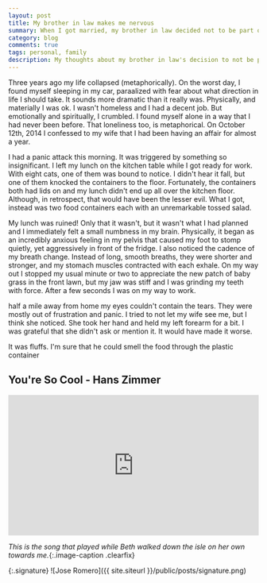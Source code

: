 ```yaml
---
layout: post
title: My brother in law makes me nervous
summary: When I got married, my brother in law decided not to be part of the wedding because I was a Mormon.
category: blog
comments: true
tags: personal, family
description: My thoughts about my brother in law's decision to not be part of our wedding.
---
```



Three years ago my life collapsed (metaphorically). On the worst day, I found myself sleeping in my car, paraalized with fear about what direction in life I should take. It sounds more dramatic than it really was. Physically, and materially I was ok. I wasn't homeless and I had a decent job. But emotionally and spiritually, I crumbled. I found myself alone in a way that I had never been before. That loneliness too, is metaphorical. On October 12th, 2014 I confessed to my wife that I had been having an affair for almost a year.

I had a panic attack this morning. It was triggered by something so insignificant. I left my lunch on the kitchen table while I got ready for work. With eight cats, one of them was bound to notice. I didn't hear it fall, but one of them knocked the containers to the floor. Fortunately, the containers both had lids on and my lunch didn't end up all over the kitchen floor. Although, in retrospect, that would have been the lesser evil. What I got, instead was two food containers each with an unremarkable tossed salad. 

My lunch was ruined! Only that it wasn't, but it wasn't what I had planned and I immediately felt a small numbness in my brain. Physically, it began as an incredibly anxious feeling in my pelvis that caused my foot to stomp quietly, yet aggressively in front of the fridge. I also noticed the cadence of my breath change. Instead of long, smooth breaths, they were shorter and stronger, and my stomach muscles contracted with each exhale. On my way out I stopped my usual minute or two to appreciate the new patch of baby grass in the front lawn, but my jaw was stiff and I was grinding my teeth with force. After a few seconds I was on my way to work.

half a mile away from home my eyes couldn't contain the tears. They were mostly out of frustration and panic. I tried to not let my wife see me, but I think she noticed. She took her hand and held my left forearm for a bit. I was grateful that she didn't ask or mention it. It would have made it worse.



It was fluffs. I'm sure that he could smell the food through the plastic container

## You're So Cool - Hans Zimmer
 <style>.embed-container { position: relative; padding-bottom: 56.25%; height: 0; overflow: hidden; max-width: 100%; } .embed-container iframe, .embed-container object, .embed-container embed { position: absolute; top: 0; left: 0; width: 100%; height: 100%; }</style>
<div class='embed-container'><iframe src='https://www.youtube.com/embed/aI4iCx7LnbY?rel=0&amp;showinfo=0' frameborder='0' allowfullscreen></iframe></div>

*This is the song that played while Beth walked down the isle on her own towards me.*{:.image-caption .clearfix}

{:.signature}
![Jose Romero]({{ site.siteurl }}/public/posts/signature.png)
